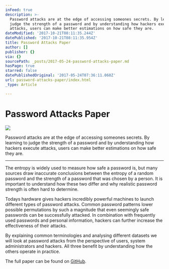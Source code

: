```yaml
---
inFeed: true
description: >-
  Password attacks are at the edge of accessing someones secrets. By learning to
  judge the strength of a password and by understanding how hackers execute
  attacks, users can make better estimations on how safe they are.
dateModified: '2017-10-21T08:11:35.244Z'
datePublished: '2017-10-21T08:11:35.954Z'
title: Password Attacks Paper
author: []
publisher: {}
via: {}
sourcePath: _posts/2017-05-24-password-attacks-paper.md
hasPage: true
starred: false
datePublishedOriginal: '2017-05-24T07:36:11.060Z'
url: password-attacks-paper/index.html
_type: Article

---
```

# Password Attacks Paper
![](https://the-grid-user-content.s3-us-west-2.amazonaws.com/e38cd300-70ea-449b-b976-2ced9c71bdcd.jpg)

Password attacks are at the edge of accessing someones secrets. By learning to judge the strength of a password and by understanding how hackers execute attacks, users can make better estimations on how safe they are.

---

The entropy is widely used to measure how safe a password is, but many sources draw inaccurate conclusions between the entropy of a random password and the strength of a password that was chosen by a person. It is important to understand how these two differ and why realistic password strength is often hard to determine.

Todays hardware gives hackers incredibly powerful machines to launch different types of password attacks. Common password patterns lower possible permutations by such a magnitude that even seemingly safe passwords can be successfully attacked. In combination with frequently used passwords and personal information, hackers can further increase the effectiveness of their attacks.

By explaining common terminologies and analysing different datasets we will look at password attacks from the perspective of users, system administrators and hackers. All three benefit by understanding how the others operate in practice.

The full paper can be found on [GitHub][0].

[0]: https://github.com/pietz/password-attacks/blob/master/Thesis.pdf "Link to PDF"